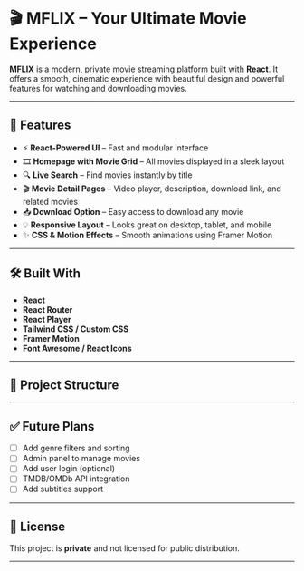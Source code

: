 # 🎬 MFLIX – Your Ultimate Movie Experience

**MFLIX** is a modern, private movie streaming platform built with **React**. It offers a smooth, cinematic experience with beautiful design and powerful features for watching and downloading movies.

---

## 🌟 Features

- ⚡ **React-Powered UI** – Fast and modular interface
- 🎞️ **Homepage with Movie Grid** – All movies displayed in a sleek layout
- 🔍 **Live Search** – Find movies instantly by title
- 🎬 **Movie Detail Pages** – Video player, description, download link, and related movies
- 📥 **Download Option** – Easy access to download any movie
- 💡 **Responsive Layout** – Looks great on desktop, tablet, and mobile
- ✨ **CSS & Motion Effects** – Smooth animations using Framer Motion

---

## 🛠️ Built With

- **React**
- **React Router**
- **React Player**
- **Tailwind CSS / Custom CSS**
- **Framer Motion**
- **Font Awesome / React Icons**

---

## 📂 Project Structure

---

## ✅ Future Plans

- [ ] Add genre filters and sorting
- [ ] Admin panel to manage movies
- [ ] Add user login (optional)
- [ ] TMDB/OMDb API integration
- [ ] Add subtitles support

---

## 📄 License

This project is **private** and not licensed for public distribution.

---
